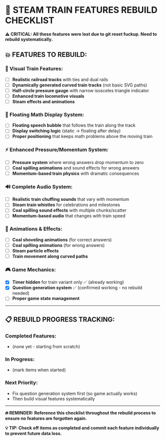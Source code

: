 # 🚂 STEAM TRAIN FEATURES REBUILD CHECKLIST

**⚠️ CRITICAL: All these features were lost due to git reset fuckup. Need to rebuild systematically.**

## 💥 FEATURES TO REBUILD:

### **🚂 Visual Train Features:**

- [ ] **Realistic railroad tracks** with ties and dual rails
- [ ] **Dynamically generated curved train tracks** (not basic SVG paths)
- [ ] **Half-circle pressure gauge** with narrow isosceles triangle indicator
- [ ] **Enhanced train locomotive visuals**
- [ ] **Steam effects and animations**

### **🎈 Floating Math Display System:**

- [ ] **Floating speech bubble** that follows the train along the track
- [ ] **Display switching logic** (static → floating after delay)
- [ ] **Proper positioning** that keeps math problems above the moving train

### **⚡ Enhanced Pressure/Momentum System:**

- [ ] **Pressure system** where wrong answers drop momentum to zero
- [ ] **Coal spilling animations** and sound effects for wrong answers
- [ ] **Momentum-based train physics** with dramatic consequences

### **🔊 Complete Audio System:**

- [ ] **Realistic train chuffing sounds** that vary with momentum
- [ ] **Steam train whistles** for celebrations and milestones
- [ ] **Coal spilling sound effects** with multiple chunks/scatter
- [ ] **Momentum-based audio** that changes with train speed

### **🎨 Animations & Effects:**

- [ ] **Coal shoveling animations** (for correct answers)
- [ ] **Coal spilling animations** (for wrong answers)
- [ ] **Steam particle effects**
- [ ] **Train movement along curved paths**

### **🎮 Game Mechanics:**

- [x] **Timer hidden** for train variant only ✅ (already working)
- [x] **Question generation system** ✅ (confirmed working - no rebuild needed)
- [ ] **Proper game state management**

---

## 📋 REBUILD PROGRESS TRACKING:

### Completed Features:

- (none yet - starting from scratch)

### In Progress:

- (mark items when started)

### Next Priority:

- Fix question generation system first (so game actually works)
- Then build visual features systematically

---

**🔥 REMINDER: Reference this checklist throughout the rebuild process to ensure no features are forgotten again.**

**💡 TIP: Check off items as completed and commit each feature individually to prevent future data loss.**
